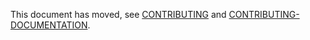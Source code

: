 This document has moved, see [CONTRIBUTING](https://github.com/SpringSource/spring-framework/blob/master/CONTRIBUTING.md) and [CONTRIBUTING-DOCUMENTATION](https://github.com/spring-projects/spring-framework/blob/master/CONTRIBUTING-DOCUMENTATION.adoc).